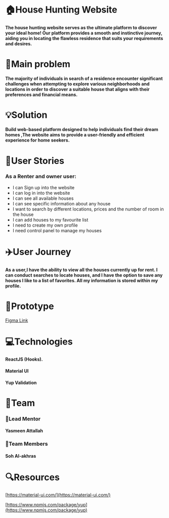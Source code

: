 # 🏠House Hunting Website 
#### The house hunting website serves as the ultimate platform to discover your ideal home! Our platform provides a smooth and instinctive journey, aiding you in locating the flawless residence that suits your requirements and desires.
# 🚩Main problem 
####  The majority of individuals in search of a residence encounter significant challenges when attempting to explore various neighborhoods and locations in order to discover a suitable house that aligns with their preferences and financial means.
# 💡Solution 
#### Build web-based platform designed to help individuals find their dream homes ,The website aims to provide a user-friendly and efficient experience for home seekers.
# 📝User Stories
### As a Renter and owner user:
  - I can Sign up into the website
  - I can log in into the website
  - I can see all available houses
 -  I can see specific information about any house
 -  I want to search by different locations, prices and the number of room in the house
 -  I can add houses to my favourite list
 -  I need to create my own profile
 -  I need control panel to manage my houses

# ✈️User Journey 
#### As a user,I have the ability to view all the houses currently up for rent. I can conduct searches to locate houses, and I have the option to save any houses I like to a list of favorites. All my information is stored within my profile.

# 🎨Prototype 
[Figma Link](https://www.figma.com/file/D4zdVZLmxtdZJkfiswjlyv/House-Hunting?type=design&node-id=0-1&mode=design&t=8BeMuyDR1R3iCg3W-0](https://www.figma.com/file/c2EQJ3W1lSobO8MGnvLbzR/House-Hunting?type=design&node-id=0%3A1&mode=design&t=3RL4gvyHrsrDmocV-1))

# 💻Technologies 
#### ReactJS (Hooks).
#### Material UI
#### Yup Validation
# 👥Team
### 👤Lead Mentor 
#### Yasmeen Attallah
### 👤Team Members 
#### Soh Al-akhras
# 🔍Resources 
 [https://material-ui.com/](https://material-ui.com/)
 
[https://www.npmjs.com/package/yup](https://www.npmjs.com/package/yup)





